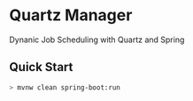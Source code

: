 # Quartz Manager
Dynanic Job Scheduling with Quartz and Spring

## Quick Start

```bash
> mvnw clean spring-boot:run
```
